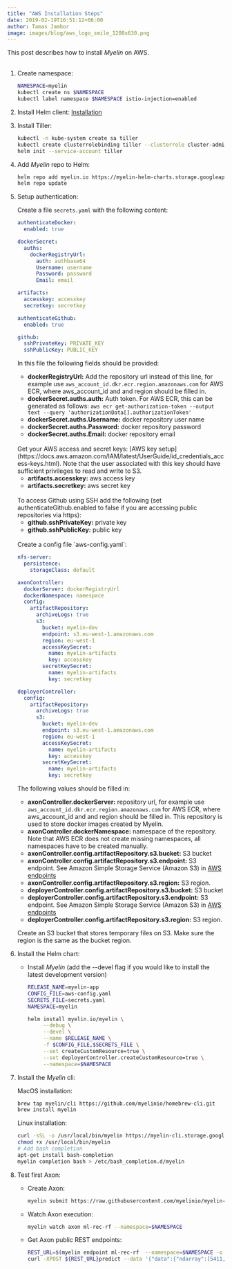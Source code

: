 ```yaml
---
title: "AWS Installation Steps"
date: 2019-02-19T16:51:12+06:00
author: Tamas Jambor
image: images/blog/aws_logo_smile_1200x630.png
---
```


This post describes how to install *Myelin* on AWS.
<br><br>

<!--more-->

1. Create namespace:

    ```bash
    NAMESPACE=myelin
    kubectl create ns $NAMESPACE
    kubectl label namespace $NAMESPACE istio-injection=enabled
    ```

2. Install Helm client: [Installation](https://github.com/helm/helm/blob/master/docs/install.md)

3. Install Tiller:

    ```bash
    kubectl -n kube-system create sa tiller
    kubectl create clusterrolebinding tiller --clusterrole cluster-admin --serviceaccount=kube-system:tiller
    helm init --service-account tiller
    ```

4. Add *Myelin* repo to Helm:

    ```bash
    helm repo add myelin.io https://myelin-helm-charts.storage.googleapis.com/
    helm repo update
    ```

5. Setup authentication:
    
    Create a file `secrets.yaml` with the following content:

    ```yaml
    authenticateDocker:
      enabled: true

    dockerSecret:
      auths:
        dockerRegistryUrl:
          auth: authbase64
          Username: username
          Password: password
          Email: email
    
    artifacts:
      accesskey: accesskey
      secretkey: secretkey

    authenticateGithub:
      enabled: true
    
    github:
      sshPrivateKey: PRIVATE_KEY
      sshPublicKey: PUBLIC_KEY
    ```

    In this file the following fields should be provided:
    
    - **dockerRegistryUrl:** Add the repository url instead of this line, for example use `aws_account_id.dkr.ecr.region.amazonaws.com` for AWS ECR, 
    where aws_account_id and and region should be filled in.
    - **dockerSecret.auths.auth:** Auth token. For AWS ECR, this can be generated as follows: `aws ecr get-authorization-token --output text --query 'authorizationData[].authorizationToken'`
    - **dockerSecret.auths.Username:** docker repository user name
    - **dockerSecret.auths.Password:** docker repository password
    - **dockerSecret.auths.Email:** docker repository email

    <br/>
    Get your AWS access and secret keys: [AWS key setup](https://docs.aws.amazon.com/IAM/latest/UserGuide/id_credentials_access-keys.html).
    Note that the user associated with this key should have sufficient privileges to read and write to S3.
     
    - **artifacts.accesskey:** aws access key
    - **artifacts.secretkey:** aws secret key

    <br/>
    To access Github using SSH add the following (set authenticateGithub.enabled to false if you are accessing public repositories
     via https):
    
    - **github.sshPrivateKey:** private key
    - **github.sshPublicKey:** public key

    <br/>
    Create a config file `aws-config.yaml`:

    ```yaml
    nfs-server:
      persistence:
        storageClass: default
    
    axonController:
      dockerServer: dockerRegistryUrl
      dockerNamespace: namespace
      config:
        artifactRepository:
          archiveLogs: true
          s3:
            bucket: myelin-dev
            endpoint: s3.eu-west-1.amazonaws.com
            region: eu-west-1
            accessKeySecret:
              name: myelin-artifacts
              key: accesskey
            secretKeySecret:
              name: myelin-artifacts
              key: secretkey
    
    deployerController:
      config:
        artifactRepository:
          archiveLogs: true
          s3:
            bucket: myelin-dev
            endpoint: s3.eu-west-1.amazonaws.com
            region: eu-west-1
            accessKeySecret:
              name: myelin-artifacts
              key: accesskey
            secretKeySecret:
              name: myelin-artifacts
              key: secretkey
    ```
    
    The following values should be filled in:
    
    - **axonController.dockerServer:** repository url, for example use `aws_account_id.dkr.ecr.region.amazonaws.com` for AWS ECR, 
    where aws_account_id and and region should be filled in. This repository is used to store docker images created by Myelin.
    - **axonController.dockerNamespace:** namespace of the repository. Note
    that AWS ECR does not create missing namespaces, all namespaces have to be created manually.
    - **axonController.config.artifactRepository.s3.bucket:** S3 bucket
    - **axonController.config.artifactRepository.s3.endpoint:** S3 endpoint. See Amazon Simple Storage Service (Amazon S3) in [AWS endpoints](https://docs.aws.amazon.com/general/latest/gr/rande.html#s3_region)
    - **axonController.config.artifactRepository.s3.region:** S3 region.
    - **deployerController.config.artifactRepository.s3.bucket:** S3 bucket
    - **deployerController.config.artifactRepository.s3.endpoint:** S3 endpoint. See Amazon Simple Storage Service (Amazon S3) in [AWS endpoints](https://docs.aws.amazon.com/general/latest/gr/rande.html#s3_region)
    - **deployerController.config.artifactRepository.s3.region:** S3 region.

    Create an S3 bucket that stores temporary files on S3. Make sure the region is the same as the bucket region.

6. Install the Helm chart:

    - Install *Myelin* (add the --devel flag if you would like to install the latest development version)

        ```bash
        RELEASE_NAME=myelin-app
        CONFIG_FILE=aws-config.yaml
        SECRETS_FILE=secrets.yaml
        NAMESPACE=myelin
        
        helm install myelin.io/myelin \
             --debug \
             --devel \
             --name $RELEASE_NAME \
             -f $CONFIG_FILE,$SECRETS_FILE \
             --set createCustomResource=true \
             --set deployerController.createCustomResource=true \
             --namespace=$NAMESPACE
        ```

7. Install the *Myelin* cli:

    MacOS installation:

    ```bash
    brew tap myelin/cli https://github.com/myelinio/homebrew-cli.git
    brew install myelin
    ```

    Linux installation:

    ```bash
    curl -sSL -o /usr/local/bin/myelin https://myelin-cli.storage.googleapis.com/cli-linux/v0.4.0/myelin-linux-amd64
    chmod +x /usr/local/bin/myelin
    # Add bash completion
    apt-get install bash-completion
    myelin completion bash > /etc/bash_completion.d/myelin
    ```

8. Test first Axon:
    - Create Axon:

        ```bash
        myelin submit https://raw.githubusercontent.com/myelinio/myelin-examples/master/recommender_rf_demo/recommender-demo.yaml --namespace=$NAMESPACE
        ```
    - Watch Axon execution:

        ```bash
        myelin watch axon ml-rec-rf --namespace=$NAMESPACE
        ```
    - Get Axon public REST endpoints:

        ```bash
        REST_URL=$(myelin endpoint ml-rec-rf  --namespace=$NAMESPACE -o json | jq -r '.[0].modelStable.url')
        curl -XPOST ${REST_URL}predict --data '{"data":{"ndarray":[5411, 5439]}}'
        ```